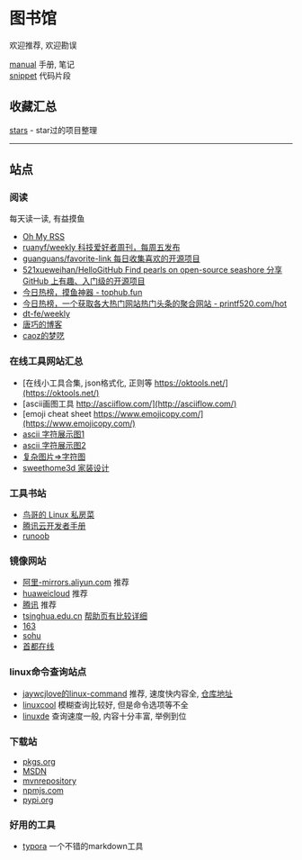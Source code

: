 # 图书馆

欢迎推荐, 欢迎勘误

[manual](https://github.com/MlightShadow/library/tree/master/manual) 手册, 笔记  
[snippet](https://github.com/MlightShadow/library/tree/master/snippet) 代码片段  

## 收藏汇总

[stars](https://github.com/MlightShadow/library/blob/master/stars.md) - star过的项目整理

---

## 站点

### 阅读

每天读一读, 有益摸鱼  

* [Oh My RSS](https://ohmyrss.com/)  
* [ruanyf/weekly 科技爱好者周刊，每周五发布](https://github.com/ruanyf/weekly)  
* [guanguans/favorite-link 每日收集喜欢的开源项目](https://github.com/guanguans/favorite-link)  
* [521xueweihan/HelloGitHub Find pearls on open-source seashore 分享 GitHub 上有趣、入门级的开源项目](https://github.com/521xueweihan/HelloGitHub)  
* [今日热榜，摸鱼神器 - tophub.fun](https://tophub.fun/)  
* [今日热榜，一个获取各大热门网站热门头条的聚合网站 - printf520.com/hot](https://www.printf520.com/hot.html)  
* [dt-fe/weekly](https://github.com/dt-fe/weekly)  
* [唐巧的博客](http://blog.devtang.com/)  
* [caoz的梦呓](https://blog.csdn.net/caoz/)

### 在线工具网站汇总

* [在线小工具合集, json格式化, 正则等 https://oktools.net/](https://oktools.net/)  
* [ascii画图工具 http://asciiflow.com/](http://asciiflow.com/)  
* [emoji cheat sheet https://www.emojicopy.com/](https://www.emojicopy.com/)  
* [ascii 字符展示图1](http://www.network-science.de/ascii/)  
* [ascii 字符展示图2](https://www.bootschool.net/ascii)
* [复杂图片=>字符图](https://www.degraeve.com/img2txt.php)
* [sweethome3d 家装设计](http://www.sweethome3d.com/)

### 工具书站

* [鸟哥的 Linux 私房菜](http://cn.linux.vbird.org/)
* [腾讯云开发者手册](https://cloud.tencent.com/developer/devdocs)  
* [runoob](https://www.runoob.com/)

### 镜像网站

* [阿里-mirrors.aliyun.com](https://developer.aliyun.com/mirror/) 推荐
* [huaweicloud](https://mirrors.huaweicloud.com/) 推荐
* [腾讯](https://mirrors.cloud.tencent.com) 推荐
* [tsinghua.edu.cn](https://mirrors.tuna.tsinghua.edu.cn/) [帮助页有比较详细](https://mirror.tuna.tsinghua.edu.cn/help)
* [163](http://mirrors.163.com/)
* [sohu](http://mirrors.sohu.com/)
* [首都在线](http://mirrors.yun-idc.com/)

### linux命令查询站点

* [jaywcjlove的linux-command](https://jaywcjlove.gitee.io/linux-command/) 推荐, 速度快内容全, [仓库地址](https://github.com/jaywcjlove/linux-command)
* [linuxcool](https://www.linuxcool.com/) 模糊查询比较好, 但是命令选项等不全
* [linuxde](https://man.linuxde.net/) 查询速度一般, 内容十分丰富, 举例到位

### 下载站

* [pkgs.org](https://pkgs.org/)
* [MSDN](https://msdn.itellyou.cn/)
* [mvnrepository](https://mvnrepository.com/)
* [npmjs.com](https://www.npmjs.com/)
* [pypi.org](https://pypi.org/)

### 好用的工具

* [typora](https://github.com/typora) 一个不错的markdown工具
